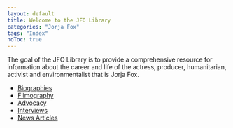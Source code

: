 ```yaml
---
layout: default
title: Welcome to the JFO Library
categories: "Jorja Fox"
tags: "Index"
noToc: true
---
```


The goal of the JFO Library is to provide a comprehensive resource for information about the career and life of the actress, producer, humanitarian, activist and environmentalist that is Jorja Fox.

* <a href="bio" title="Jorja Fox">Biographies</a>
* <a href="filmography" title="Filmography">Filmography</a>
* <a href="advocacy" title="Advocacy">Advocacy</a>
* <a href="interviews" title="Interviews">Interviews</a>
* <a href="news" title="News Articles">News Articles</a>
